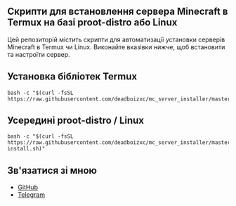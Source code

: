 ## Скрипти для встановлення сервера Minecraft в Termux на базі proot-distro або Linux

Цей репозиторій містить скрипти для автоматизації установки серверів Minecraft в Termux чи Linux. Виконайте вказівки нижче, щоб встановити та настроїти сервер.

## Установка бібліотек Termux

```` shell
bash -c "$(curl -fsSL https://raw.githubusercontent.com/deadboizxc/mc_server_installer/master/termux.sh)"
````

## Усередині proot-distro / Linux

```` shell
bash -c "$(curl -fsSL https://raw.githubusercontent.com/deadboizxc/mc_server_installer/master/server-install.sh)"
````


## Зв'язатися зі мною
- [GitHub](https://github.com/deadboizxc)
- [Telegram](http://t.me/deadboizxc)
